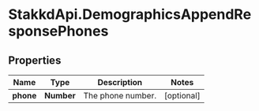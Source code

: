 # StakkdApi.DemographicsAppendResponsePhones

## Properties

Name | Type | Description | Notes
------------ | ------------- | ------------- | -------------
**phone** | **Number** | The phone number. | [optional] 


